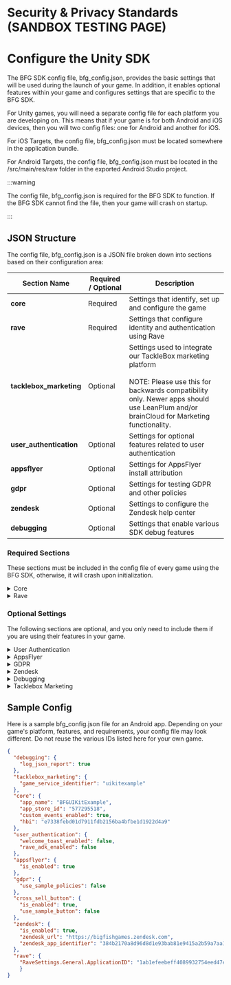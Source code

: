 # Security & Privacy Standards (SANDBOX TESTING PAGE)

# Configure the Unity SDK

The BFG SDK config file, bfg_config.json, provides the basic settings that will be used during the launch of your game. In addition, it enables optional features within your game and configures settings that are specific to the BFG SDK. 

For Unity games, you will need a separate config file for each platform you are developing on. This means that if your game is for both Android and iOS devices, then you will two config files: one for Android and another for iOS. 

For iOS Targets, the config file, bfg_config.json must be located somewhere in the application bundle.

For Android Targets, the config file, bfg_config.json must be located in the /src/main/res/raw folder in the exported Android Studio project.

:::warning

The config file, bfg_config.json is required for the BFG SDK to function. If the BFG SDK cannot find the file, then your game will crash on startup.

:::

## JSON Structure 

The config file, bfg_config.json is a JSON file broken down into sections based on their configuration area:

| **Section Name** | **Required / Optional** | **Description** |
|---|---|---|
| **core** | Required | Settings that identify, set up and configure the game |
| **rave** | Required | Settings that configure identity and authentication using Rave |
| **tacklebox_marketing** | Optional | Settings used to integrate our TackleBox marketing platform<br /><br />NOTE: Please use this for backwards compatibility only. Newer apps should use LeanPlum and/or brainCloud for Marketing functionality. |
| **user_authentication** | Optional | Settings for optional features related to user authentication |
| **appsflyer** | Optional | Settings for AppsFlyer install attribution |
| **gdpr** | Optional | Settings for testing GDPR and other policies |
| **zendesk** | Optional | Settings to configure the Zendesk help center |
| **debugging** | Optional | Settings that enable various SDK debug features |

### Required Sections

These sections must be included in the config file of every game using the BFG SDK, otherwise, it will crash upon initialization.

<details>
  <summary>Core</summary>

The **Core** section contains settings that are integral to your game, such as the app name and the platforms the game will be distributed on. The values will differ based on platform (Android vs iOS):

```json
"core": {
  "app_name": "...",
  "app_store": "..."
},
```

| **Value Name** | **Platform** | **Required / Optional** | **Description** |
|---|---|---|---|
| **app_name** | iOS<br />Android | Required | The English human readable name for your game, such as "Gummy Drop!" or "Fairway Solitaire". The ``app_name`` is used for reporting in Big Fish data analytics and user acquisition. Confirm with your Big Fish producer what to use for your app name.<br /><br />**NOTE**: In order to identify your game consistently, all non-alphanumeric characters must be removed from the app name. On Android platforms, this is done automatically by the BFG SDK and no further configuration is needed. However, if you are developing for iOS, then you must remove all non-alphanumeric characters from the name in your game code. |
| **app_store** | Android | Required | A string value that should be set to either "google" or "amazon" depending on which App Store the APK is being deployed to. |
| **app_store_id** | iOS | Required | The identifier given to your game in Apple's App Store Connect portal. Confirm your ``app_store_id`` with your Big Fish producer. |
| **custom_events_enabled** | iOS | Optional | A Boolean flag that enables/disables custom event reporting. This value defaults to ``true`` if not specified. Check with your Big Fish producer before setting this value to ``false``. |
| **hbi** | iOS | Optional | A identifier that stands for Hashed Bundle Identifier. This value is used as an anti-fraud measure. The BFG SDK checks to verify the bundle ID is correct when the purchase service is initialized and will also verify the bundle ID and product ID found in receipts.<br /><br />If your game does not enable In-App Purchasing, this value is optional and defaults to ``nil`` if not specified.<br /><br />**NOTE**: The hbi value is required for In-App Purchasing. If your app supports In-App Purchasing, ensure that this value is specified in your config file. Confirm your ``hbi`` with your Big Fish producer. |

</details>

<details>
  <summary>Rave</summary>

The Rave section is passed directly to the Rave SDK as part of the BFG SDK initialization. It has several different configuration values, but the ``ApplicationID`` is the only one that is required. Confirm your ``ApplicationID`` with your Big Fish producer.

```json
"rave": {
  "RaveSettings.General.ApplicationID": "..."
},
```

A full list of Rave configuration values is available on Rave’s documentation: 
- [Available Settings (iOS)](https://bf-docs.ravesocial.co/ios.html#available-settings) 
- [Available Settings (Android)](https://bf-docs.ravesocial.co/android.html#available-settings)

</details>

### Optional Settings

The following sections are optional, and you only need to include them if you are using their features in your game.

<details>
  <summary>User Authentication</summary>
  
This section controls how various parts of the BFG SDK behave when a user logs in to your game.

```json
"user_authentication": {
  "welcome_toast_enabled": false,
  "rave_adk_enabled": false
},
```

| **Value Name** | **Optional / Required** | **Description** |
|---|---|---|
| **welcome_toast_enabled** | Optional | A Boolean indicating if the BFG SDK should display a welcome back notification UI to a returning user. If not specified, defaults to ``false``. |
| **rave_adk_enabled** | Optional | A Boolean indicating if your game will use Rave's App Data Keys feature. If not specified, defaults to ``false``. |
</details>

<details>
  <summary>AppsFlyer</summary>

This section controls AppsFlyer attribution. For more information, see [Ad Attribution and Analytics](../developer/feature-ad-attribution).

```json
"appsflyer": {
  "is_enabled": false
},
```

| **Value Name** | **Optional / Required** | **Description** |
|---|---|---|
| **is_enabled** | Optional | A boolean indicating whether AppsFlyer has been properly configured for your game. If not specified, defaults to ``false``. |
| **att_timeout** | Optional | An integer that sets the amount of time (in seconds) before AppsFlyer begins sending network calls, allowing for an ATT selection. |

</details>

<details>
  <summary>GDPR</summary>

The BFG SDK contains a sample GDPR policy that can be used in the case where there is no GDPR policy set up yet on the Big Fish servers. This section allows developers to validate their GDPR integration with third-party targeted advertising.

```json
"gdpr": {
  "use_sample_policies": false
},
```

| **Value Name** | **Optional / Required** | **Description** |
|---|---|---|
| **use_sample_policies** | Optional | A boolean that controls whether or not the Consent Manager uses the sample policy in debug builds instead of the real policies from the server. If not specified, defaults to ``false``. |

</details>

<details>
  <summary>Zendesk</summary>

This section controls the Zendesk integration. For more information, see [Customer Service Platform](../developer/feature-customer-support).

```json
"zendesk": {
  "is_enabled": false,
  "zendesk_url": "https://bigfishgames.zendesk.com/hc/"
  "zendesk_app_identifier": "384b2170a8d96d8d1e93bab81e9415a2b59a7aa107185f8b"
},
```

| **Value Name** | **Optional / Required** | **Description** |
|---|---|---|
| **is_enabled** | Optional | A boolean indicating whether Zendesk has been configured in your game. This setting controls whether or not the BFG SDK will show the support page if the ``bfgManager.showSupport()`` method is called. If not specified, defaults to ``false``. |
| **zendesk_url** | Optional | A string value that allows you to specify a unique URL for your Zendesk support page. This value will be provided by your Big Fish producer. The default value directs the user to a generic Big Fish Zendesk url (https://bigfishgames.zendesk.com).<br /><br />**NOTE**:The ``zendesk_url`` must include the full URL with https, but do not include any of the path following the domain. |
| **zendesk_app_identifier** | Optional | A string value that uniquely identifies your game in Zendesk. This value will be provided by your Big Fish producer. If not specified, defaults to a generic Big Fish Zendesk app identifier (384b2170a8d96d8d1e93bab81e9415a2b59a7aa107185f8b).  |

</details>

<details>
  <summary>Debugging</summary>

This section prints information about the parsing of the bfg_config.json file to the Logcat or Xcode's console window. This can help you understand if typos or other values are not being used or set properly.

:::info


The ``log_json_report`` value will not work with the release versions of the frameworks, only the debug versions.

:::

```json
"debugging": {
  "log_json_report": false
},
```

| **Value Name** | **Optional / Required** | **Description** |
|---|---|---|
| **log_json_report** | Optional | A boolean value that, when set to ``true``, will print to the Logcat or Xcode's console window a report of what values were parsed in the bfg_config.json file. If not specified, defaults to ``false``. |

</details>

<details>
  <summary>Tacklebox Marketing</summary>

Add this section when using any of the Tacklebox marketing features, such as push notifications and interstitials. This requirement will be clearly called out in each feature article.

:::warning 

Big Fish Games has discontinued support of Tacklebox tools and services at the end of 2021. As an alternative to Tacklebox, we recommend using top-shelf solutions like brainCloud and LeanPlum for any live ops and messaging needs.

:::

```json
"tacklebox_marketing": {
  "game_service_identifier": "..."
},
```

| **Value Name** | **Optional / Required** | **Description** |
|---|---|---|
| **game_service_identifier** | Required | A string that is a unique game-specific value. This value will be provided by your Big Fish producer. |

</details> 

## Sample Config

Here is a sample bfg_config.json file for an Android app. Depending on your game's platform, features, and requirements, your config file may look different. Do not reuse the various IDs listed here for your own game.

```json
{
  "debugging": {
    "log_json_report": true
  },
  "tacklebox_marketing": {
    "game_service_identifier": "uikitexample"
  },
  "core": {
    "app_name": "BFGUIKitExample",
    "app_store_id": "577295518",
    "custom_events_enabled": true,
    "hbi": "e7338febd01d7911fdb2156ba4bfbe1d1922d4a9"
  },
  "user_authentication": {
    "welcome_toast_enabled": false,
    "rave_adk_enabled": false
  },
  "appsflyer": {
    "is_enabled": true
  },
  "gdpr": {
    "use_sample_policies": false
  },
  "cross_sell_button": {
    "is_enabled": true,
    "use_sample_button": false
  },
  "zendesk": {
    "is_enabled": true,
    "zendesk_url": "https://bigfishgames.zendesk.com",
    "zendesk_app_identifier": "384b2170a8d96d8d1e93bab81e9415a2b59a7aa107185f8b"
  },
  "rave": {
    "RaveSettings.General.ApplicationID": "1ab1efeebeff4089932754eed47eb75a"
    }
}
```
